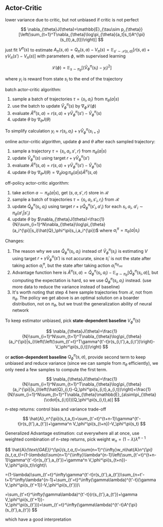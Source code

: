 ## Actor-Critic

lower variance due to critic, but not unbiased if critic is not perfect

$$
\nabla_{\theta}J(\theta)=\mathbb{E}_{\tau\sim p_{\theta}}[\left(\sum_{t=1}^T\nabla_{\theta}\log\pi_{\theta}(a_t|s_t)A^{\pi}(s_{t},a_{t})\right)]
$$

just fit $V^{\pi}(s)$ to estimate $A_{\pi}(s,a)=Q_{\pi}(s,a)-V_{\pi}(s)=\mathbb{E}_{s'\sim\mathcal{T}(s,a)}[r(s,a)+\gamma V_{\pi}(s')-V_{\pi}(s)]$ with parameters $\phi$, with supervised learning

$$
\mathcal{L}(\phi)=\mathbb{E}_{s\sim\pi_{\theta}}[(\hat{V}_\phi^\pi(s_i)-y_i)^2]
$$

where $y_i$ is reward from state $s_i$ to the end of the trajectory

batch actor-critic algorithm:

1. sample a batch of trajectories $\tau=\{s_i,a_i\}$ from $\pi_{\theta}(a|s)$
2. use the batch to update $\hat{V}_\phi^\pi(s)$ by $\nabla_\phi\mathcal{L}(\phi)$
3. evaluate $\hat{A}^{\pi}(s,a)=r(s,a)+\gamma\hat{V}_\phi^\pi(s')-\hat{V}_\phi^\pi(s)$
4. update $\theta$ by $\nabla_{\theta}J(\theta)$

To simplify calculation $y_i\approx r(s_i,a_i)+\gamma\hat{V}_\phi^\pi(s_{i+1})$

online actor-critic algorithm, update $\phi$ and $\theta$ after each sampled trajectory:

1. sample a trajectory $\tau=\{s_i,a_i,s',r\}$ from $\pi_{\theta}(a|s)$
2. update $\hat{V}_\phi^\pi(s)$ using target $r+\gamma\hat{V}_\phi^\pi(s')$
3. evaluate $\hat{A}^{\pi}(s,a)=r(s,a)+\gamma\hat{V}_\phi^\pi(s')-\hat{V}_\phi^\pi(s)$
4. update $\theta$ by $\nabla_{\theta}J(\theta)=\nabla_{\theta}\log\pi_{\theta}(a|s)\hat{A}^{\pi}(s,a)$

off-policy actor-critic algorithm:

1. take action $a\sim\pi_{\theta}(a|s)$, get $(s,a,s',r)$ store in $\mathcal{R}$
2. sample a batch of trajectories $\tau=\{s_i,a_i,s'_i,r_i\}$ from $\mathcal{R}$
3. update $\hat{Q}_\phi^\pi(s_i,a_i)$ using target $r+\gamma\hat{Q}_\phi^\pi(s'_i,a'_i)$ for each $s_i,a_i$, $a'_i\sim\pi_{\theta}(a'_i|s'_i)$
4. update $\theta$ by $\nabla_{\theta}J(\theta)=\frac{1}{N}\sum_{i=1}^N\nabla_{\theta}\log\pi_{\theta}(a_i^{\pi}|s_i)\hat{Q}_\phi^\pi(s_i,a_i^{\pi})$ where $a_i^{\pi}=\pi_\theta(a|s_i)$

Changes:

1. The reason why we use $\hat{Q}_\phi^\pi(s_i,a_i)$ instead of $\hat{V}_\phi^\pi(s_i)$ is estimating $V$ using target $r+\gamma\hat{V}_\phi^\pi(s')$ is not accurate, since $s_i'$ is not the state after taking action $a_i^{\pi}$, but the state after taking action $a_i^{\pi_{\theta_{\text{old}}}}$
2. Advantage function here is $\hat{A}^{\pi}(s,a)=\hat{Q}_\phi^\pi(s_i,a_i)-\mathbb{E}_{a\sim\pi_{\theta}}[\hat{Q}_\phi^\pi(s_i,a)]$, but computing the expectation is hard, so we use $\hat{Q}_\phi^\pi(s_i,a_i)$ instead. (use more data to reduce the variance instead of baseline)
3. It's worth noting that step 4 here sample trajectories from $\mathcal{R}$, not from $\pi_{\theta}$. The policy we get above is an optimal solution on a boarder distribution, not on $\pi_{\theta}$, but we trust the generalization ability of neural network

To keep estimator unbiased, pick **state-dependent baseline** $V_\phi^\pi(s)$

$$
\nabla_{\theta}J(\theta)=\frac{1}{N}\sum_{i=1}^N\sum_{t=1}^T\nabla_{\theta}\log\pi_{\theta}(a_i^{\pi}|s_i)\left(\left(\sum_{t'=t}^T\gamma^{t'-t}r(s_{i,t'},a_{i,t'})\right)-V_\phi^\pi(s_{i,t})\right)
$$

or **action-dependent baseline** $Q_\phi^\pi(s,a)$, provide second term to keep unbiased and reduce variance (since we can sample from $\pi_{\theta}$ efficiently), we only need a few samples to compute the first term.

$$
\nabla_{\theta}J(\theta)=\frac{1}{N}\sum_{i=1}^N\sum_{t=1}^T\nabla_{\theta}\log\pi_{\theta}(a_i^{\pi}|s_i)\left(\hat{Q}_{i,t}-Q_\phi^\pi(s_{i,t},a_{i,t})\right)+\frac{1}{N}\sum_{i=1}^N\sum_{t=1}^T\nabla_{\theta}\mathbb{E}_{a\sim\pi_{\theta}(\cdot|s_{i,t})}[Q_\phi^\pi(s_{i,t},a)]
$$

n-step returns: control bias and variance trade-off

$$
\hat{A}_n^{\pi}(s_t,a_t)=\sum_{t'=t}^{t+n-1}\gamma^{t'-t}r(s_{t'},a_{t'})+\gamma^n V_\phi^\pi(s_{t+n})-V_\phi^\pi(s_t)
$$

Generalized Advantage estimation: cut everywhere all at once, use weighted combination of n-step returns, pick weight $w_n=(1-\lambda)\lambda^{n-1}$

$$
\hat{A}_{\text{GAE}}^{\pi}(s_t,a_t)=\sum_{n=1}^{\infty}w_n\hat{A}_n^{\pi}(s_t,a_t)=(1-\lambda)\sum_{n=1}^{\infty}\lambda^{n-1}\left(\sum_{t'=t}^{t+n-1}\gamma^{t'-t}r(s_{t'},a_{t'})+\gamma^n V_\phi^\pi(s_{t+n})-V_\phi^\pi(s_t)\right)\\

=(1-\lambda)\sum_{t'=t}^\infty\gamma^{t'-t}r(s_{t'},a_{t'})\sum_{n=t'-t+1}^\infty\lambda^{n-1}+\sum_{t'=t}^\infty(\gamma\lambda)^{t'-t}(\gamma V_\phi^\pi(s_{t'+1})-V_\phi^\pi(s_{t'}))\\

=\sum_{t'=t}^\infty(\gamma\lambda)^{t'-t}(r(s_{t'},a_{t'})+\gamma V_\phi^\pi(s_{t'+1})-V_\phi^\pi(s_{t'}))=\sum_{t'=t}^\infty(\gamma\lambda)^{t'-t}A^{\pi}(s_{t'},a_{t'})
$$

which have a good interpretation
